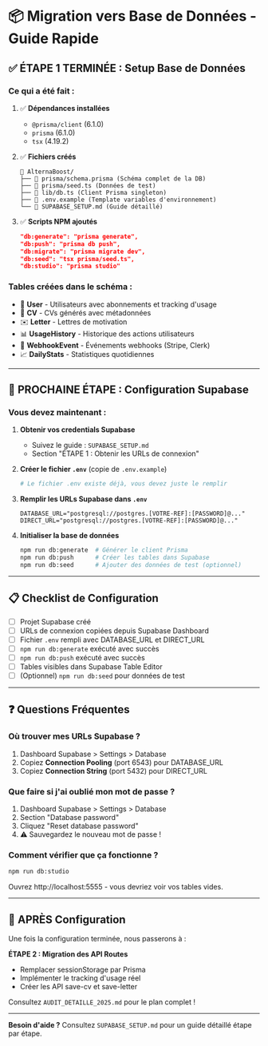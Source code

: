# 📦 Migration vers Base de Données - Guide Rapide

## ✅ ÉTAPE 1 TERMINÉE : Setup Base de Données

### Ce qui a été fait :

1. ✅ **Dépendances installées**
   - `@prisma/client` (6.1.0)
   - `prisma` (6.1.0)
   - `tsx` (4.19.2)

2. ✅ **Fichiers créés**
   ```
   📁 AlternaBoost/
   ├── 📄 prisma/schema.prisma (Schéma complet de la DB)
   ├── 📄 prisma/seed.ts (Données de test)
   ├── 📄 lib/db.ts (Client Prisma singleton)
   ├── 📄 .env.example (Template variables d'environnement)
   └── 📄 SUPABASE_SETUP.md (Guide détaillé)
   ```

3. ✅ **Scripts NPM ajoutés**
   ```json
   "db:generate": "prisma generate",
   "db:push": "prisma db push",
   "db:migrate": "prisma migrate dev",
   "db:seed": "tsx prisma/seed.ts",
   "db:studio": "prisma studio"
   ```

### Tables créées dans le schéma :

- 👤 **User** - Utilisateurs avec abonnements et tracking d'usage
- 📄 **CV** - CVs générés avec métadonnées
- ✉️ **Letter** - Lettres de motivation
- 📊 **UsageHistory** - Historique des actions utilisateurs
- 🔔 **WebhookEvent** - Événements webhooks (Stripe, Clerk)
- 📈 **DailyStats** - Statistiques quotidiennes

---

## 🚀 PROCHAINE ÉTAPE : Configuration Supabase

### Vous devez maintenant :

1. **Obtenir vos credentials Supabase**
   - Suivez le guide : `SUPABASE_SETUP.md`
   - Section "ÉTAPE 1 : Obtenir les URLs de connexion"

2. **Créer le fichier `.env`** (copie de `.env.example`)
   ```bash
   # Le fichier .env existe déjà, vous devez juste le remplir
   ```

3. **Remplir les URLs Supabase dans `.env`**
   ```env
   DATABASE_URL="postgresql://postgres.[VOTRE-REF]:[PASSWORD]@..."
   DIRECT_URL="postgresql://postgres.[VOTRE-REF]:[PASSWORD]@..."
   ```

4. **Initialiser la base de données**
   ```bash
   npm run db:generate  # Générer le client Prisma
   npm run db:push      # Créer les tables dans Supabase
   npm run db:seed      # Ajouter des données de test (optionnel)
   ```

---

## 📋 Checklist de Configuration

- [ ] Projet Supabase créé
- [ ] URLs de connexion copiées depuis Supabase Dashboard
- [ ] Fichier `.env` rempli avec DATABASE_URL et DIRECT_URL
- [ ] `npm run db:generate` exécuté avec succès
- [ ] `npm run db:push` exécuté avec succès
- [ ] Tables visibles dans Supabase Table Editor
- [ ] (Optionnel) `npm run db:seed` pour données de test

---

## ❓ Questions Fréquentes

### Où trouver mes URLs Supabase ?

1. Dashboard Supabase > Settings > Database
2. Copiez **Connection Pooling** (port 6543) pour DATABASE_URL
3. Copiez **Connection String** (port 5432) pour DIRECT_URL

### Que faire si j'ai oublié mon mot de passe ?

1. Dashboard Supabase > Settings > Database
2. Section "Database password"
3. Cliquez "Reset database password"
4. ⚠️ Sauvegardez le nouveau mot de passe !

### Comment vérifier que ça fonctionne ?

```bash
npm run db:studio
```

Ouvrez http://localhost:5555 - vous devriez voir vos tables vides.

---

## 🔄 APRÈS Configuration

Une fois la configuration terminée, nous passerons à :

**ÉTAPE 2 : Migration des API Routes**
- Remplacer sessionStorage par Prisma
- Implémenter le tracking d'usage réel
- Créer les API save-cv et save-letter

Consultez `AUDIT_DETAILLE_2025.md` pour le plan complet !

---

**Besoin d'aide ?** Consultez `SUPABASE_SETUP.md` pour un guide détaillé étape par étape.


